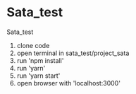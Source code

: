 # Sata_test
Sata_test

1. clone code
2. open terminal in sata_test/project_sata
3. run 'npm install'
4. run 'yarn'
5. run 'yarn start'
6. open browser with 'localhost:3000'